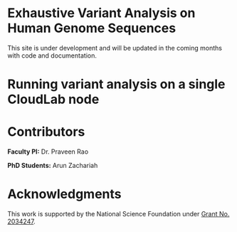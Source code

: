 # Exhaustive Variant Analysis on Human Genome Sequences

This site is under development and will be updated in the coming months with code and documentation.

# Running variant analysis on a single CloudLab node

# Contributors

**Faculty PI:** Dr. Praveen Rao

**PhD Students:** Arun Zachariah

# Acknowledgments

This work is supported by the National Science Foundation under [Grant No. 2034247](https://nsf.gov/awardsearch/showAward?AWD_ID=2034247).
